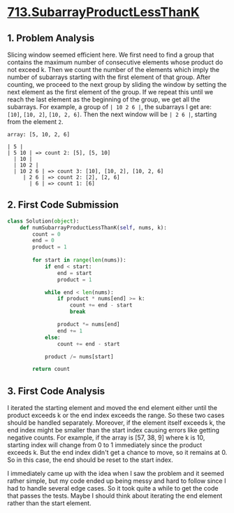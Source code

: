 # [713.SubarrayProductLessThanK](https://leetcode.com/problems/subarray-product-less-than-k/)

## 1. Problem Analysis
Slicing window seemed efficient here. We first need to find a group that contains the maximum number of consecutive elements whose product do not exceed k. Then we count the number of the elements which imply the number of subarrays starting with the first element of that group. 
After counting, we proceed to the next group by sliding the window by setting the next element as the first element of the group. If we repeat this until we reach the last element as the beginning of the group, we get all the subarrays.
For example, a group of `| 10 2 6 |`, the subarrays I get are: `[10]`, `[10, 2]`, `[10, 2, 6]`. Then the next window will be `| 2 6 |`, starting from the element `2`.

```
array: [5, 10, 2, 6]

| 5 |
| 5 10 | => count 2: [5], [5, 10]
  | 10 |
  | 10 2 |
  | 10 2 6 | => count 3: [10], [10, 2], [10, 2, 6]
     | 2 6 | => count 2: [2], [2, 6]
       | 6 | => count 1: [6]
```


## 2. First Code Submission

```python
class Solution(object):
    def numSubarrayProductLessThanK(self, nums, k):
        count = 0
        end = 0
        product = 1
        
        for start in range(len(nums)):
            if end < start:
                end = start
                product = 1

            while end < len(nums):
                if product * nums[end] >= k:
                    count += end - start
                    break

                product *= nums[end]
                end += 1
            else:
                count += end - start

            product /= nums[start]

        return count
```

## 3. First Code Analysis

I iterated the starting element and moved the end element either until the product exceeds k or the end index exceeds the range.
So these two cases should be handled separately.
Moreover, if the element itself exceeds k, the end index might be smaller than the start index causing errors like getting negative counts. For example, if the array is [57, 38, 9] where k is 10, starting index will change from 0 to 1 immediately since the product exceeds k. But the end index didn't get a chance to move, so it remains at 0. So in this case, the end should be reset to the start index.

I immediately came up with the idea when I saw the problem and it seemed rather simple, but my code ended up being messy and hard to follow since I had to handle several edge cases. So it took quite a while to get the code that passes the tests. Maybe I should think about iterating the end element rather than the start element.